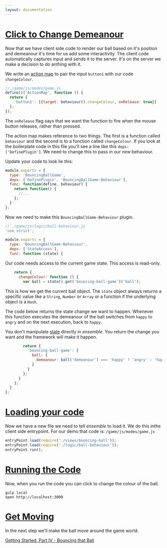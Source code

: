 ```yaml
---
layout: documentation
---
```


# [Click to Change Demeanour](#click-to-change-demeanour)

Now that we have client side code to render our ball based on it's position and demeanour it's time for us add some interactivity. The client code automatically captures input and sends it to the server. It's on the server we make a decision to do anthing with it.

We write an [action map](/website/docs/actions) to pair the input `button1` with our code `changeColour`.

~~~javascript
//./game/js/modes/game.js
define()('ActionMap', function () {
  return {
    'button1': [{target: behaviour().changeColour, onRelease: true}]
  };
});
~~~

The `onRelease` flag says that we want the function to fire when the mouse button releases, rather than pressed.

The action map makes reference to two things. The first is a function called `behaviour` and the second is to a function called `changeColour`. If you look at the boilerplate code in this file you'll see a line like this `deps: ['DefinePlugin']`. We need to change this to pass in our new behaviour.

Update your code to look lie this:

~~~javascript
module.exports = {
  type: 'BouncingBallGame',
  deps: ['DefinePlugin', 'BouncingBallGame-Behaviour'],
  func: function(define, behaviour) {
    return function() {
      //...
    };
  }
};
~~~

Now we need to make this `BouncingBallGame-Behaviour` plugin.

~~~javascript
// ./game/js/logic/ball-behaviour.js
'use strict';

module.exports = {
  type: 'BouncingBallGame-Behaviour',
  deps: ['StateAccess'],
  func: function (state) {
~~~

Our code needs access to the current game state. This access is read-only.

~~~javascript
    return {
      changeColour: function () {
        var ball = state().get('bouncing-ball-game')('ball');
~~~

This is how we get the current ball object. The `state` object always returns a specific value like a `String`, `Number` or `Array` or a function if the underlying object is a `Hash`.

The code below returns the state change we want to happen. Whenever this function executes the demeanour of the ball switches from `happy` to `angry` and on the next execution, back to `happy`.

You don't manipulate [state](/website/docs/state) directly in *ensemble*. You return the change you want and the framework will make it happen.

~~~javascript
        return {
          'bouncing-ball-game': {
            ball: {
              demeanour: ball('demeanour') === 'happy' ? 'angry' : 'happy'
            }
          }
        };
      }
    };
  }
};
~~~

# [Loading your code](#loading-your-code)

Now we have a new file we need to tell *ensemble* to load it. We do this inthe client side entrypoint. For our demo that code is: `/game/js/modes/game.js`

~~~javascript
entryPoint.load(require('./views/bouncing-ball'));
entryPoint.load(require('./logic/ball-behaviour'));
entryPoint.run();
~~~

# [Running the Code](#running-the-code)
Now, when you run the code you can click to change the colour of the ball.

~~~shell
gulp local
open http://localhost:3000
~~~

# [Get Moving](#get-moving)
In the next step we'll make the ball move around the game world.

[Getting Started, Part IV - Bouncing that Ball](/website/docs/getting-started-iv-bouncing-that-ball)
